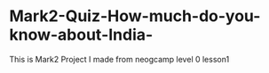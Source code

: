 # Mark2-Quiz-How-much-do-you-know-about-India-
This is Mark2 Project I made from neogcamp level 0 lesson1
